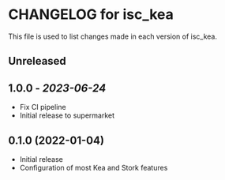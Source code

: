 # CHANGELOG for isc_kea

This file is used to list changes made in each version of isc_kea.

## Unreleased

## 1.0.0 - *2023-06-24*

- Fix CI pipeline
- Initial release to supermarket

## 0.1.0 (2022-01-04)

- Initial release
- Configuration of most Kea and Stork features
